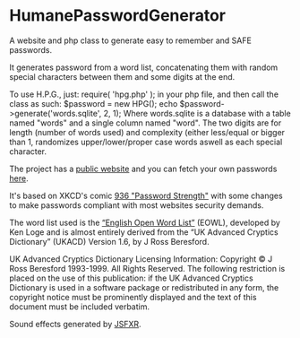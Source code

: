 # HumanePasswordGenerator
A website and php class to generate easy to remember and SAFE passwords.

It generates password from a word list, concatenating them with random special characters between them and some digits at the end.

To use H.P.G., just: 
    require( 'hpg.php' );
in your php file, and then call the class as such:
    $password = new HPG();
    echo $password->generate('words.sqlite', 2, 1);
Where words.sqlite is a database with a table named "words" and a single column named "word". 
The two digits are for length (number of words used) and complexity (either less/equal or bigger than 1, randomizes upper/lower/proper case words aswell as each special character.

The project has a [public website](https://algures.pt/projects/hpg/) and you can fetch your own passwords [here](https://algures.pt/projects/hpg/generator.php). 

It's based on XKCD's comic [936 "Password Strength"](https://xkcd.com/936/) with some changes to make passwords compliant with most websites security demands.

The word list used is the [“English Open Word List”](https://diginoodles.com/projects/eowl) (EOWL), developed by Ken Loge and is almost entirely derived from the “UK Advanced Cryptics Dictionary” (UKACD) Version 1.6, by J Ross Beresford.

UK Advanced Cryptics Dictionary Licensing Information:
Copyright © J Ross Beresford 1993-1999. All Rights Reserved. The following restriction is placed on the use of this publication: if the UK Advanced Cryptics Dictionary is used in a software package or redistributed in any form, the copyright notice must be prominently displayed and the text of this document must be included verbatim.

Sound effects generated by [JSFXR](https://sfxr.me/).
